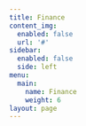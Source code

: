 ```yaml
---
title: Finance
content_img:
  enabled: false
  url: '#'
sidebar:
  enabled: false
  side: left
menu:
  main:
    name: Finance
    weight: 6
layout: page
---
```


